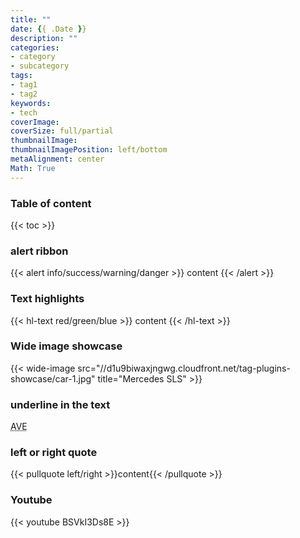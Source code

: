 ```yaml
---
title: ""
date: {{ .Date }}
description: ""
categories:
- category
- subcategory
tags:
- tag1
- tag2
keywords:
- tech
coverImage:
coverSize: full/partial
thumbnailImage:
thumbnailImagePosition: left/bottom
metaAlignment: center
Math: True
---
```


<!--more-->
### Table of content
{{< toc >}}
### alert ribbon
{{< alert info/success/warning/danger >}} content {{< /alert >}}
### Text highlights
{{< hl-text red/green/blue >}} content {{< /hl-text >}}
### Wide image showcase
{{< wide-image src="//d1u9biwaxjngwg.cloudfront.net/tag-plugins-showcase/car-1.jpg" title="Mercedes SLS" >}}
### underline in the text
<abbr title="Avenue">AVE</abbr>
### left or right quote
{{< pullquote left/right >}}content{{< /pullquote >}}
### Youtube
{{< youtube BSVkI3Ds8E >}}
